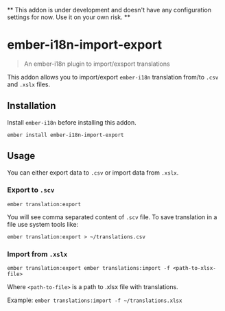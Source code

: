 ** This addon is under development and doesn't have any configuration settings for now. Use it on your own risk. **


# ember-i18n-import-export

> An ember-i18n plugin to import/exsport translations

This addon allows you to import/export `ember-i18n` translation from/to `.csv` and `.xslx` files.

## Installation

Install `ember-i18n` before installing this addon.

```
ember install ember-i18n-import-export
```

## Usage

You can either export data to `.csv` or import data from `.xslx`.

### Export to `.scv`

```
ember translation:export
```

You will see comma separated content of `.scv` file.
To save translation in a file use system tools like:

```
ember translation:export > ~/translations.csv
```

### Import from `.xslx`

```
ember translation:export ember translations:import -f <path-to-xlsx-file>
```

Where `<path-to-file>` is a path to .xlsx file with translations.

Example: `ember translations:import -f ~/translations.xlsx`
